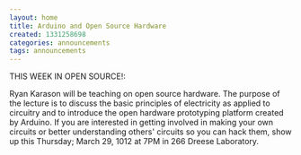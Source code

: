```yaml
---
layout: home
title: Arduino and Open Source Hardware
created: 1331258698
categories: announcements
tags: announcements
---
```

THIS WEEK IN OPEN SOURCE!:

Ryan Karason will be teaching on open source hardware. The purpose of the lecture is to discuss the basic principles of electricity as applied to circuitry and to introduce the open hardware prototyping platform created by Arduino. If you are interested in getting involved in making your own circuits or better understanding others' circuits so you can hack them, show up this Thursday; March 29, 1012 at 7PM in 266 Dreese Laboratory.
